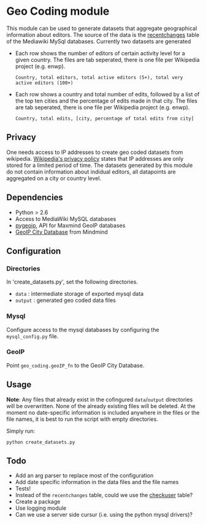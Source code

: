 # Geo Coding module

This module can be used to generate datasets that aggregate geographical information about editors. The source of the data is the [recentchanges](http://www.mediawiki.org/wiki/Manual:Recentchanges_table) table of the Mediawiki MySql databases. Currently two datasets are generated

* Each row shows the number of editors of certain activity level for a given country. The files are tab seperated, there is one file per Wikipedia project (e.g. enwp).

	`Country, total editors, total active editors (5+), total very active editors (100+)`
	

* Each row shows a country and total number of edits, followed by a list of the top ten cities and the percentage of edits made in that city. The files are tab seperated, there is one file per Wikipedia project (e.g. enwp).

	`Country, total edits, [city, percentage of total edits from city]`

## Privacy

One needs access to IP addresses to create geo coded datasets from wikipedia. [Wikipedia's privacy policy](http://wikimediafoundation.org/wiki/Privacy_policy) states that IP addresses are only stored for a limited period of time. The datasets generated by this module do not contain information about indidual editors, all datapoints are aggregated on a city or country level.


## Dependencies

* Python > 2.6
* Access to MediaWiki MySQL databases
* [pygeoip](https://github.com/appliedsec/pygeoip), API for Maxmind GeoIP databases
* [GeoIP City Database](http://www.maxmind.com/app/city) from Mindmind 

## Configuration

### Directories

In 'create_datasets.py', set the following directories.

* `data` : intermediate storage of exported mysql data
* `output` : generated geo coded data files

### Mysql

Configure access to the mysql databases by configuring the `mysql_config.py` file.

### GeoIP

Point `geo_coding.geoIP_fn` to the GeoIP City Database.

## Usage

**Note**: Any files that already exist in the cofingured `data`/`output` directories will be overwritten. None of the already existing files will be deleted. At the moment no date-specific information is included anywhere in the files or the file names, it is best to run the script with empty directories. 

Simply run:

	python create_datasets.py

## Todo

* Add an arg parser to replace most of the configuration
* Add date specific information in the data files and the file names
* Tests!
* Instead of the `recentchanges` table, could we use the [checkuser](http://www.mediawiki.org/wiki/Extension:CheckUser) table?
* Create a package 
* Use logging module
* Can we use a server side cursur (i.e. using the python mysql drivers)?


